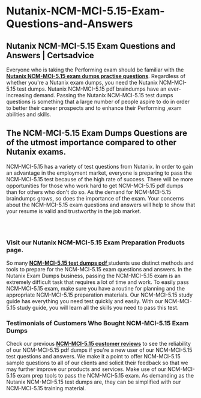 # Nutanix-NCM-MCI-5.15-Exam-Questions-and-Answers
<h2><strong>Nutanix NCM-MCI-5.15 Exam Questions and Answers | Certsadvice</strong></h2> <p>Everyone who is taking the Performing exam should be familiar with the <a href="http://www.certsadvice.com/nutanix/ncm-mci-5.15-practice-questions"><strong>Nutanix NCM-MCI-5.15 exam dumps practise questions</strong></a>. Regardless of whether you&#39;re a Nutanix exam dumps, you need the Nutanix NCM-MCI-5.15 test dumps. Nutanix NCM-MCI-5.15 pdf braindumps have an ever-increasing demand. Passing the Nutanix NCM-MCI-5.15 test dumps questions is something that a large number of people aspire to do in order to better their career prospects and to enhance their Performing ,exam abilities and skills.</p> <h2><strong>The NCM-MCI-5.15 Exam Dumps Questions are of the utmost importance compared to other Nutanix exams.</strong></h2> <p>NCM-MCI-5.15 has a variety of test questions from Nutanix. In order to gain an advantage in the employment market, everyone is preparing to pass the NCM-MCI-5.15 test because of the high rate of success. There will be more opportunities for those who work hard to get NCM-MCI-5.15 pdf dumps than for others who don&#39;t do so. As the demand for NCM-MCI-5.15 braindumps grows, so does the importance of the exam. Your concerns about the NCM-MCI-5.15 exam questions and answers will help to show that your resume is valid and trustworthy in the job market.</p> <p><a href="http://www.certsadvice.com/nutanix/ncm-mci-5.15-practice-questions" style="display: block; padding: 1em 0; text-align: center; "><img alt="" src="https://1.bp.blogspot.com/-RUOr8Wn-CRk/YUYAxC8kcHI/AAAAAAAAAnw/F7BbdI3tw8QDj5z8iX0vQAioQzKiUxduwCLcBGAsYHQ/s0/unnamed.jpg" /></a></p> <h3><strong>Visit our Nutanix NCM-MCI-5.15 Exam Preparation Products page.</strong></h3> <p>So many <a href="http://www.certsadvice.com/nutanix/ncm-mci-5.15-practice-questions"><strong>NCM-MCI-5.15 test dumps pdf </strong></a>students use distinct methods and tools to prepare for the NCM-MCI-5.15 exam questions and answers. In the Nutanix Exam Dumps business, passing the NCM-MCI-5.15 exam is an extremely difficult task that requires a lot of time and work. To easily pass NCM-MCI-5.15 exam, make sure you have a routine for planning and the appropriate NCM-MCI-5.15 preparation materials. Our NCM-MCI-5.15 study guide has everything you need test quickly and easily. With our NCM-MCI-5.15 study guide, you will learn all the skills you need to pass this test.</p> <h3><strong>Testimonials of Customers Who Bought NCM-MCI-5.15 Exam Dumps</strong></h3> <p>Check our previous <a href="http://www.certsadvice.com/nutanix/ncm-mci-5.15-practice-questions"><strong>NCM-MCI-5.15 customer reviews</strong></a> to see the reliability of our NCM-MCI-5.15 pdf dumps if you&#39;re a new user of our NCM-MCI-5.15 test questions and answers. We make it a point to offer NCM-MCI-5.15 sample questions to all of our clients and solicit their feedback so that we may further improve our products and services. Make use of our NCM-MCI-5.15 exam prep tools to pass the NCM-MCI-5.15 exam. As demanding as the Nutanix NCM-MCI-5.15 test dumps are, they can be simplified with our NCM-MCI-5.15 training material.</p>
